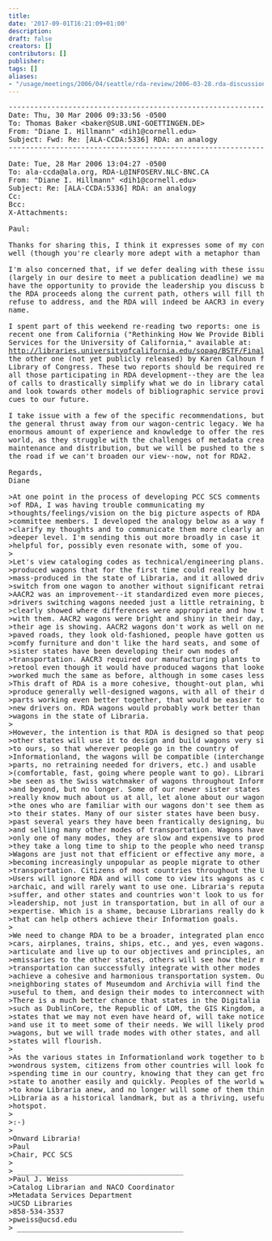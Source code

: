 ```yaml
---
title: 
date: '2017-09-01T16:21:09+01:00'
description: 
draft: false
creators: []
contributors: []
publisher: 
tags: []
aliases:
- "/usage/meetings/2006/04/seattle/rda-review/2006-03-28.rda-discussion.html"
---
```


<pre>
----------------------------------------------------------------------
Date: Thu, 30 Mar 2006 09:33:56 -0500
To: Thomas Baker &lt;baker@SUB.UNI-GOETTINGEN.DE&gt;
From: "Diane I. Hillmann" &lt;dih1@cornell.edu&gt;
Subject: Fwd: Re: [ALA-CCDA:5336] RDA: an analogy
----------------------------------------------------------------------

Date: Tue, 28 Mar 2006 13:04:27 -0500
To: ala-ccda@ala.org, RDA-L@INFOSERV.NLC-BNC.CA
From: "Diane I. Hillmann" &lt;dih1@cornell.edu&gt;
Subject: Re: [ALA-CCDA:5336] RDA: an analogy
Cc:
Bcc:
X-Attachments:

Paul:

Thanks for sharing this, I think it expresses some of my concerns as 
well (though you're clearly more adept with a metaphor than I am!).

I'm also concerned that, if we defer dealing with these issues now 
(largely in our desire to meet a publication deadline) we may never 
have the opportunity to provide the leadership you discuss below. If 
the RDA proceeds along the current path, others will fill the void we 
refuse to address, and the RDA will indeed be AACR3 in everything but 
name.

I spent part of this weekend re-reading two reports: one is the 
recent one from California ("Rethinking How We Provide Bibliographic 
Services for the University of California," available at: 
<a href="http://libraries.universityofcalifornia.edu/sopag/BSTF/Final.pdf">http://libraries.universityofcalifornia.edu/sopag/BSTF/Final.pdf</a>) and 
the other one (not yet publicly released) by Karen Calhoun for the 
Library of Congress. These two reports should be required reading for 
all those participating in RDA development--they are the leading edge 
of calls to drastically simplify what we do in library cataloging, 
and look towards other models of bibliographic service provision for 
cues to our future.

I take issue with a few of the specific recommendations, but support 
the general thrust away from our wagon-centric legacy. We have an 
enormous amount of experience and knowledge to offer the rest of the 
world, as they struggle with the challenges of metadata creation, 
maintenance and distribution, but we will be pushed to the side of 
the road if we can't broaden our view--now, not for RDA2.

Regards,
Diane

&gt;At one point in the process of developing PCC SCS comments on part 1 
&gt;of RDA, I was having trouble communicating my 
&gt;thoughts/feelings/vision on the big picture aspects of RDA to other 
&gt;committee members. I developed the analogy below as a way for me to 
&gt;clarify my thoughts and to communicate them more clearly and at a 
&gt;deeper level. I'm sending this out more broadly in case it might be 
&gt;helpful for, possibly even resonate with, some of you.
&gt;
&gt;Let's view cataloging codes as technical/engineering plans. AACR1 
&gt;produced wagons that for the first time could really be 
&gt;mass-produced in the state of Libraria, and it allowed drivers to 
&gt;switch from one wagon to another without significant retraining. 
&gt;AACR2 was an improvement--it standardized even more pieces, so 
&gt;drivers switching wagons needed just a little retraining, but 
&gt;clearly showed where differences were appropriate and how to deal 
&gt;with them. AACR2 wagons were bright and shiny in their day, but 
&gt;their age is showing. AACR2 wagons don't work as well on newfangled 
&gt;paved roads, they look old-fashioned, people have gotten used to 
&gt;comfy furniture and don't like the hard seats, and some of our 
&gt;sister states have been developing their own modes of 
&gt;transportation. AACR3 required our manufacturing plants to vastly 
&gt;retool even though it would have produced wagons that looked and 
&gt;worked much the same as before, although in some cases less well. 
&gt;This draft of RDA is a more cohesive, thought-out plan, which would 
&gt;produce generally well-designed wagons, with all of their different 
&gt;parts working even better together, that would be easier to train 
&gt;new drivers on. RDA wagons would probably work better than AACR2 
&gt;wagons in the state of Libraria.
&gt;
&gt;However, the intention is that RDA is designed so that people in 
&gt;other states will use it to design and build wagons very similarly 
&gt;to ours, so that wherever people go in the country of 
&gt;Informationland, the wagons will be compatible (interchangeable 
&gt;parts, no retraining needed for drivers, etc.) and usable 
&gt;(comfortable, fast, going where people want to go). Libraria used to 
&gt;be seen as the Swiss watchmaker of wagons throughout Informationland 
&gt;and beyond, but no longer. Some of our newer sister states don't 
&gt;really know much about us at all, let alone about our wagons. Even 
&gt;the ones who are familiar with our wagons don't see them as relevant 
&gt;to their states. Many of our sister states have been busy. In the 
&gt;past several years they have been frantically designing, building, 
&gt;and selling many other modes of transportation. Wagons have become 
&gt;only one of many modes, they are slow and expensive to produce, and 
&gt;they take a long time to ship to the people who need transportation. 
&gt;Wagons are just not that efficient or effective any more, and are 
&gt;becoming increasingly unpopular as people migrate to other modes of 
&gt;transportation. Citizens of most countries throughout the Union of 
&gt;Users will ignore RDA and will come to view its wagons as cute, but 
&gt;archaic, and will rarely want to use one. Libraria's reputation will 
&gt;suffer, and other states and countries won't look to us for 
&gt;leadership, not just in transportation, but in all of our areas of 
&gt;expertise. Which is a shame, because Librarians really do know a lot 
&gt;that can help others achieve their Information goals.
&gt;
&gt;We need to change RDA to be a broader, integrated plan encompassing 
&gt;cars, airplanes, trains, ships, etc., and yes, even wagons. As we 
&gt;articulate and live up to our objectives and principles, and send 
&gt;emissaries to the other states, others will see how their modes of 
&gt;transportation can successfully integrate with other modes to 
&gt;achieve a cohesive and harmonious transportation system. Our 
&gt;neighboring states of Museumdom and Archivia will find the RDA model 
&gt;useful to them, and design their modes to interconnect with ours. 
&gt;There is a much better chance that states in the Digitalia region, 
&gt;such as DublinCore, the Republic of LOM, the GIS Kingdom, and new 
&gt;states that we may not even have heard of, will take notice of RDA 
&gt;and use it to meet some of their needs. We will likely produce fewer 
&gt;wagons, but we will trade modes with other states, and all of our 
&gt;states will flourish.
&gt;
&gt;As the various states in Informationland work together to build this 
&gt;wondrous system, citizens from other countries will look forward to 
&gt;spending time in our country, knowing that they can get from one 
&gt;state to another easily and quickly. Peoples of the world will come 
&gt;to know Libraria anew, and no longer will some of them think of 
&gt;Libraria as a historical landmark, but as a thriving, useful, fun 
&gt;hotspot.
&gt;
&gt;:-)
&gt;
&gt;Onward Libraria!
&gt;Paul
&gt;Chair, PCC SCS
&gt;
&gt; _______________________________________
&gt;Paul J. Weiss
&gt;Catalog Librarian and NACO Coordinator
&gt;Metadata Services Department
&gt;UCSD Libraries
&gt;858-534-3537
&gt;pweiss@ucsd.edu
&gt; _______________________________________

</pre>
